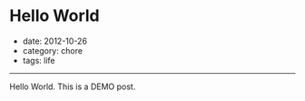 # Hello World

- date: 2012-10-26
- category: chore
- tags: life

----------------

Hello World. This is a DEMO post.
